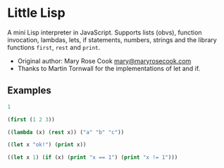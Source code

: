 # Little Lisp

A mini Lisp interpreter in JavaScript.  Supports lists (obvs), function invocation, lambdas, lets, if statements, numbers, strings and the library functions `first`, `rest` and `print`.

* Original author: Mary Rose Cook <mary@maryrosecook.com>
* Thanks to Martin Tornwall for the implementations of let and if.

## Examples

```lisp
1
```

```lisp
(first (1 2 3))
```

```lisp
((lambda (x) (rest x)) ("a" "b" "c"))
```

```lisp
((let x "ok!") (print x))
```

```lisp
((let x 1) (if (x) (print "x == 1") (print "x != 1")))
```
